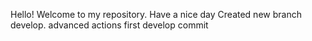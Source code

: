 Hello! Welcome to my repository. Have a nice day
Created new branch develop. 
advanced actions first develop commit